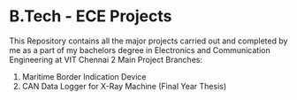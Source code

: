 # B.Tech - ECE Projects
This Repository contains all the major projects carried out and completed by me as a part of my bachelors degree in Electronics and Communication Engineering at VIT Chennai
2 Main Project Branches:
1. Maritime Border Indication Device
2. CAN Data Logger for X-Ray Machine (Final Year Thesis)
